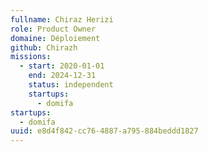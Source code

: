 ```yaml
---
fullname: Chiraz Herizi
role: Product Owner
domaine: Déploiement
github: Chirazh
missions:
  - start: 2020-01-01
    end: 2024-12-31
    status: independent
    startups:
      - domifa
startups:
  - domifa
uuid: e8d4f842-cc76-4887-a795-884beddd1827
---
```

